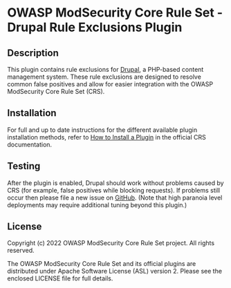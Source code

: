 # OWASP ModSecurity Core Rule Set - Drupal Rule Exclusions Plugin

## Description

This plugin contains rule exclusions for [Drupal](https://www.drupal.org/), a PHP-based content management system. These rule exclusions are designed to resolve common false positives and allow for easier integration with the OWASP ModSecurity Core Rule Set (CRS).

## Installation

For full and up to date instructions for the different available plugin installation methods, refer to [How to Install a Plugin](https://coreruleset.org/docs/concepts/plugins/#how-to-install-a-plugin) in the official CRS documentation.

## Testing

After the plugin is enabled, Drupal should work without problems caused by CRS (for example, false positives while blocking requests). If problems still occur then please file a new issue on [GitHub](https://github.com/coreruleset/drupal-rule-exclusions-plugin). (Note that high paranoia level deployments may require additional tuning beyond this plugin.)

## License

Copyright (c) 2022 OWASP ModSecurity Core Rule Set project. All rights reserved.

The OWASP ModSecurity Core Rule Set and its official plugins are distributed under Apache Software License (ASL) version 2. Please see the enclosed LICENSE file for full details.
